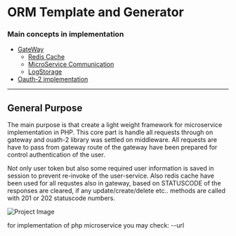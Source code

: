 # ORM Template and Generator


### Main concepts in implementation

- [GateWay](#generation-from-db)
    - [Redis Cache](#references)
    - [MicroService Communication](#references)
    - [LogStorage](#references)
- [Oauth-2 implementation](#available-methods)


---

## General Purpose
The main purpose is that create a light weight framework for microservice implementation in PHP.
This core part is handle all requests through on gateway and ouath-2 library was settled on middleware. All requests are have to pass from gateway route of the gateway have been prepared for control authentication of the user.

Not only user token but also some required user information is saved in session to prevent re-invoke of the user-service.
Also redis cache have been used for all requstes also in gateway, based on STATUSCODE of the responses are cleared, if any update/create/delete etc.. methods are called with 201 or 202 statuscode numbers.


![Project Image](https://i.ibb.co/LtfQKZP/Gateway-Implementation-Yigit.png)

for implementation of php microservice you may check:
--url